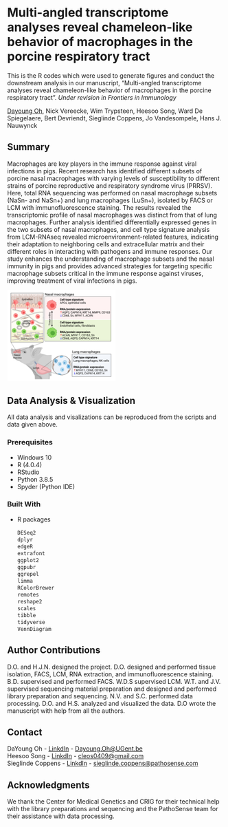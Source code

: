 # Multi-angled transcriptome analyses reveal chameleon-like behavior of macrophages in the porcine respiratory tract
This is the R codes which were used to generate figures and conduct the downstream analysis in our manuscript, “Multi-angled transcriptome analyses reveal chameleon-like behavior of macrophages in the porcine respiratory tract”. _Under revision in Frontiers in Immunology_

[Dayoung Oh](#contact), Nick Vereecke, Wim Trypsteen, Heesoo Song, Ward De Spiegelaere, Bert Devriendt, Sieglinde Coppens, Jo Vandesompele, Hans J. Nauwynck


<!-- ABOUT THE PROJECT -->
## Summary

Macrophages  are key players in the immune response against viral infections in pigs. Recent research has identified different subsets of porcine nasal macrophages with varying levels of susceptibility to different strains of porcine reproductive and respiratory syndrome virus (PRRSV). Here, total RNA sequencing was performed on nasal macrophage subsets (NaSn- and NaSn+) and lung macrophages (LuSn+), isolated by FACS or LCM  with immunofluorescence staining. The results revealed the transcriptomic profile of nasal macrophages was distinct from that of lung macrophages. Further analysis identified differentially expressed genes in the two subsets of nasal macrophages, and cell type signature analysis from LCM-RNAseq revealed microenvironment-related features, indicating their adaptation to neighboring cells and extracellular matrix and their different roles in interacting with pathogens and immune responses. Our study enhances the understanding of macrophage subsets and the nasal immunity in pigs and provides advanced strategies for targeting specific macrophage subsets critical in the immune response against viruses, improving treatment of viral infections in pigs.

<img src="https://github.com/HeesooSong/Oh_etal_Porcinemacrophages_2023/blob/main/Source/15%20-%20Highlight2.png?raw=true" width=50%>


## Data Analysis & Visualization
All data analysis and visalizations can be reproduced from the scripts and data given above.

### Prerequisites

* Windows 10
* R (4.0.4)
* RStudio
* Python 3.8.5
* Spyder (Python IDE)

### Built With

* R packages
    ```{r}
    DESeq2
    dplyr
    edgeR
    extrafont
    ggplot2
    ggpubr
    ggrepel
    limma
    RColorBrewer
    remotes
    reshape2
    scales
    tibble
    tidyverse
    VennDiagram
    ```


<!-- CONTRIBUTING -->
## Author Contributions

D.O. and H.J.N. designed the project. D.O. designed and performed tissue isolation, FACS, LCM, RNA extraction, and immunofluorescence staining. B.D. supervised and performed FACS. W.D.S supervised LCM. W.T. and J.V. supervised sequencing material preparation and designed and performed library preparation and sequencing. N.V. and S.C. performed data processing. D.O. and H.S. analyzed and visualized the data. D.O wrote the manuscript with help from all the authors.


<!-- CONTACT -->
## Contact

DaYoung Oh - [LinkdIn](https://www.linkedin.com/in/dayoung-oh-6053b6132/) -  Dayoung.Oh@UGent.be    
Heesoo Song - [LinkdIn](https://www.linkedin.com/in/heesoosong/) - cleos0409@gmail.com    
Sieglinde Coppens - [LinkdIn](https://www.linkedin.com/in/sieglinde-coppens/) - sieglinde.coppens@pathosense.com


<!-- ACKNOWLEDGMENTS-->
## Acknowledgments

We thank the Center for Medical Genetics and CRIG for their technical help with the library preparations and sequencing and the PathoSense team for their assistance with data processing.


